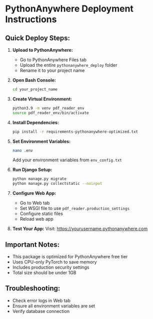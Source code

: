 # PythonAnywhere Deployment Instructions

## Quick Deploy Steps:

1. **Upload to PythonAnywhere:**
   - Go to PythonAnywhere Files tab
   - Upload the entire `pythonanywhere_deploy` folder
   - Rename it to your project name

2. **Open Bash Console:**
   ```bash
   cd your_project_name
   ```

3. **Create Virtual Environment:**
   ```bash
   python3.9 -m venv pdf_reader_env
   source pdf_reader_env/bin/activate
   ```

4. **Install Dependencies:**
   ```bash
   pip install -r requirements-pythonanywhere-optimized.txt
   ```

5. **Set Environment Variables:**
   ```bash
   nano .env
   ```
   Add your environment variables from `env_config.txt`

6. **Run Django Setup:**
   ```bash
   python manage.py migrate
   python manage.py collectstatic --noinput
   ```

7. **Configure Web App:**
   - Go to Web tab
   - Set WSGI file to use `pdf_reader.production_settings`
   - Configure static files
   - Reload web app

8. **Test Your App:**
   Visit: https://yourusername.pythonanywhere.com

## Important Notes:
- This package is optimized for PythonAnywhere free tier
- Uses CPU-only PyTorch to save memory
- Includes production security settings
- Total size should be under 1GB

## Troubleshooting:
- Check error logs in Web tab
- Ensure all environment variables are set
- Verify database connection
